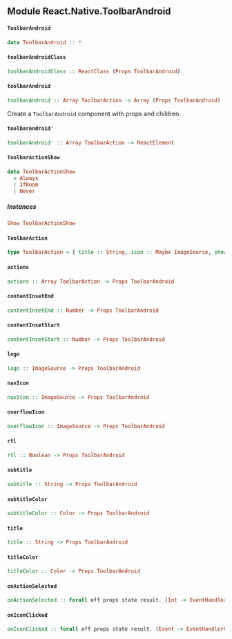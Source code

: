 ## Module React.Native.ToolbarAndroid

#### `ToolbarAndroid`

``` purescript
data ToolbarAndroid :: *
```

#### `toolbarAndroidClass`

``` purescript
toolbarAndroidClass :: ReactClass (Props ToolbarAndroid)
```

#### `toolbarAndroid`

``` purescript
toolbarAndroid :: Array ToolbarAction -> Array (Props ToolbarAndroid) -> ReactElement
```

Create a `ToolbarAndroid` component with props and children.

#### `toolbarAndroid'`

``` purescript
toolbarAndroid' :: Array ToolbarAction -> ReactElement
```

#### `ToolbarActionShow`

``` purescript
data ToolbarActionShow
  = Always
  | IfRoom
  | Never
```

##### Instances
``` purescript
Show ToolbarActionShow
```

#### `ToolbarAction`

``` purescript
type ToolbarAction = { title :: String, icon :: Maybe ImageSource, show :: Maybe ToolbarActionShow, showWithText :: Maybe Boolean }
```

#### `actions`

``` purescript
actions :: Array ToolbarAction -> Props ToolbarAndroid
```

#### `contentInsetEnd`

``` purescript
contentInsetEnd :: Number -> Props ToolbarAndroid
```

#### `contentInsetStart`

``` purescript
contentInsetStart :: Number -> Props ToolbarAndroid
```

#### `logo`

``` purescript
logo :: ImageSource -> Props ToolbarAndroid
```

#### `navIcon`

``` purescript
navIcon :: ImageSource -> Props ToolbarAndroid
```

#### `overflowIcon`

``` purescript
overflowIcon :: ImageSource -> Props ToolbarAndroid
```

#### `rtl`

``` purescript
rtl :: Boolean -> Props ToolbarAndroid
```

#### `subtitle`

``` purescript
subtitle :: String -> Props ToolbarAndroid
```

#### `subtitleColor`

``` purescript
subtitleColor :: Color -> Props ToolbarAndroid
```

#### `title`

``` purescript
title :: String -> Props ToolbarAndroid
```

#### `titleColor`

``` purescript
titleColor :: Color -> Props ToolbarAndroid
```

#### `onActionSelected`

``` purescript
onActionSelected :: forall eff props state result. (Int -> EventHandlerContext eff props state result) -> Props ToolbarAndroid
```

#### `onIconClicked`

``` purescript
onIconClicked :: forall eff props state result. (Event -> EventHandlerContext eff props state result) -> Props ToolbarAndroid
```


